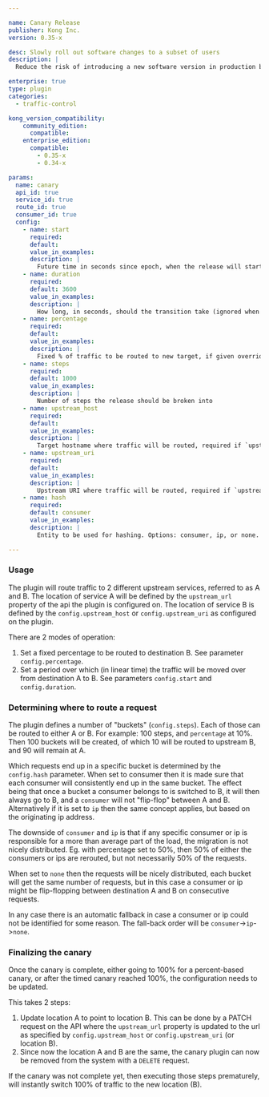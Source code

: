 ```yaml
---

name: Canary Release
publisher: Kong Inc.
version: 0.35-x

desc: Slowly roll out software changes to a subset of users
description: |
  Reduce the risk of introducing a new software version in production by slowly rolling out the change to a small subset of users. This plugin also enables roll back to your original upstream service, or shift all traffic to the new version.

enterprise: true
type: plugin
categories:
  - traffic-control

kong_version_compatibility:
    community_edition:
      compatible:
    enterprise_edition:
      compatible:
        - 0.35-x
        - 0.34-x

params:
  name: canary
  api_id: true
  service_id: true
  route_id: true
  consumer_id: true
  config:
    - name: start
      required:
      default:
      value_in_examples:
      description: |
        Future time in seconds since epoch, when the release will start (ignored when `percentage` is set)
    - name: duration
      required:
      default: 3600
      value_in_examples:
      description: |
        How long, in seconds, should the transition take (ignored when `percentage` is set)
    - name: percentage
      required:
      default:
      value_in_examples:
      description: |
        Fixed % of traffic to be routed to new target, if given overrides `start` and `duration`
    - name: steps
      required:
      default: 1000
      value_in_examples:
      description: |
        Number of steps the release should be broken into
    - name: upstream_host
      required:
      default:
      value_in_examples:
      description: |
        Target hostname where traffic will be routed, required if `upstream_uri` is not set
    - name: upstream_uri
      required:
      default:
      value_in_examples:
      description: |
        Upstream URI where traffic will be routed, required if `upstream_host` is not set
    - name: hash
      required:
      default: consumer
      value_in_examples:
      description: |
        Entity to be used for hashing. Options: consumer, ip, or none. Please make sure when not using none, to properly set the settings for `trusted_ips` (see settings `trusted_ips` and `real_ip_header` in the Kong config file)

---
```


### Usage

The plugin will route traffic to 2 different upstream services, referred to as A and B. The location of service A will be defined by the `upstream_url` property of the api the plugin is configured on. The location of service B is defined by the `config.upstream_host` or `config.upstream_uri` as configured on the plugin.

There are 2 modes of operation:

1. Set a fixed percentage to be routed to destination B. See parameter `config.percentage`.
2. Set a period over which (in linear time) the traffic will be moved over from destination A to B. See parameters `config.start` and `config.duration`.

### Determining where to route a request

The plugin defines a number of "buckets" (`config.steps`). Each of those can be routed to either A or B. For example: 100 steps, and `percentage` at 10%. Then 100 buckets will be created, of which 10 will be routed to upstream B, and 90 will remain at A.

Which requests end up in a specific bucket is determined by the `config.hash` parameter. When set to consumer then it is made sure that each consumer will consistently end up in the same bucket. The effect being that once a bucket a consumer belongs to is switched to B, it will then always go to B, and a `consumer` will not "flip-flop" between A and B. Alternatively if it is set to `ip` then the same concept applies, but based on the originating ip address.

The downside of `consumer` and `ip` is that if any specific consumer or ip is responsible for a more than average part of the load, the migration is not nicely distributed. Eg. with percentage set to 50%, then 50% of either the consumers or ips are rerouted, but not necessarily 50% of the requests.

When set to `none` then the requests will be nicely distributed, each bucket will get the same number of requests, but in this case a consumer or ip might be flip-flopping between destination A and B on consecutive requests.

In any case there is an automatic fallback in case a consumer or ip could not be identified for some reason. The fall-back order will be `consumer`->`ip`->`none`.

### Finalizing the canary

Once the canary is complete, either going to 100% for a percent-based canary, or after the timed canary reached 100%, the configuration needs to be updated.

This takes 2 steps:

1. Update location A to point to location B. This can be done by a PATCH request on the API where the `upstream_url` property is updated to the url as specified by `config.upstream_host` or `config.upstream_uri` (or location B).
2. Since now the location A and B are the same, the canary plugin can now be removed from the system with a `DELETE` request.

If the canary was not complete yet, then executing those steps prematurely, will instantly switch 100% of traffic to the new location (B).
